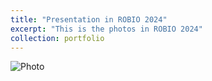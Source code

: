 ```yaml
---
title: "Presentation in ROBIO 2024"
excerpt: "This is the photos in ROBIO 2024"
collection: portfolio
---
```


![Photo](https://zhangtttttt.github.io/Tao_Zhang.github.io/images/2024-ROBIO-pre-photo.jpg "Photo")
